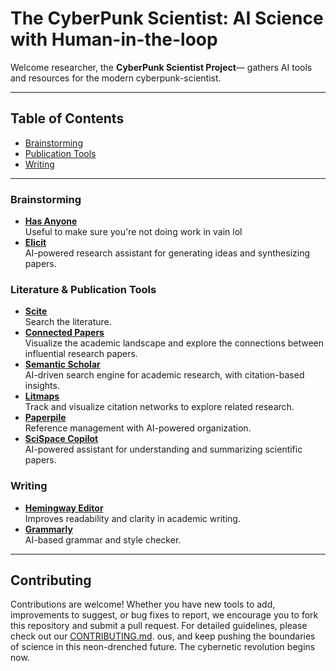 # The CyberPunk Scientist: AI Science with Human-in-the-loop

Welcome researcher, the **CyberPunk Scientist Project**— gathers AI tools and resources for the modern cyberpunk-scientist.  

---

## Table of Contents

- [Brainstorming](#brainstorming)
- [Publication Tools](#literature--publication-tools)
- [Writing](#writing)
---


### Brainstorming  
- **[Has Anyone](https://hasanyone.com/)**  
  Useful to make sure you're not doing work in vain lol  
- **[Elicit](https://elicit.org/)**  
  AI-powered research assistant for generating ideas and synthesizing papers.  

### Literature & Publication Tools  
- **[Scite](https://scite.ai/)**  
  Search the literature.  
- **[Connected Papers](https://www.connectedpapers.com/)**  
  Visualize the academic landscape and explore the connections between influential research papers.  
- **[Semantic Scholar](https://www.semanticscholar.org/)**  
  AI-driven search engine for academic research, with citation-based insights.  
- **[Litmaps](https://www.litmaps.com/)**  
  Track and visualize citation networks to explore related research.  
- **[Paperpile](https://paperpile.com/)**  
  Reference management with AI-powered organization.
- **[SciSpace Copilot](https://typeset.io/)**  
AI-powered assistant for understanding and summarizing scientific papers.  

### Writing  

- **[Hemingway Editor](https://hemingwayapp.com/)**  
  Improves readability and clarity in academic writing.  
- **[Grammarly](https://www.grammarly.com/)**  
  AI-based grammar and style checker.  


---

## Contributing

Contributions are welcome! Whether you have new tools to add, improvements to suggest, or bug fixes to report, we encourage you to fork this repository and submit a pull request. For detailed guidelines, please check out our [CONTRIBUTING.md](CONTRIBUTING.md).
ous, and keep pushing the boundaries of science in this neon-drenched future. The cybernetic revolution begins now.
